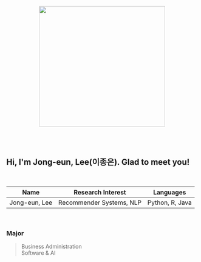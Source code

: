 <p align="center"><img src="https://user-images.githubusercontent.com/67620728/126331548-bd808c9b-22ba-42ea-8f79-2b4ffba9684f.PNG" width="332.4" height="316.8">  

<br/><br/>

## Hi, I'm Jong-eun, Lee(이종은). Glad to meet you!  

<br/>
    
Name | Research Interest | Languages
--- | --- | ---
Jong-eun, Lee | Recommender Systems, NLP | Python, R, Java

<br/>

### Major
> Business Administration  
> Software & AI

<br/>
